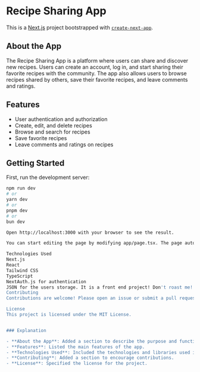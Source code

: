 # Recipe Sharing App

This is a [Next.js](https://nextjs.org) project bootstrapped with [`create-next-app`](https://nextjs.org/docs/app/api-reference/cli/create-next-app).

## About the App

The Recipe Sharing App is a platform where users can share and discover new recipes. Users can create an account, log in, and start sharing their favorite recipes with the community. The app also allows users to browse recipes shared by others, save their favorite recipes, and leave comments and ratings.

## Features

- User authentication and authorization
- Create, edit, and delete recipes
- Browse and search for recipes
- Save favorite recipes
- Leave comments and ratings on recipes

## Getting Started

First, run the development server:

```bash
npm run dev
# or
yarn dev
# or
pnpm dev
# or
bun dev

Open http://localhost:3000 with your browser to see the result.

You can start editing the page by modifying app/page.tsx. The page auto-updates as you edit the file.

Technologies Used
Next.js
React
Tailwind CSS
TypeScript
NextAuth.js for authentication
JSON for the users storage. It is a front end project! Don't roast me! Might add PostgreSQL/Supabase in the future
Contributing
Contributions are welcome! Please open an issue or submit a pull request.

License
This project is licensed under the MIT License.


### Explanation

- **About the App**: Added a section to describe the purpose and functionality of the app.
- **Features**: Listed the main features of the app.
- **Technologies Used**: Included the technologies and libraries used in the project.
- **Contributing**: Added a section to encourage contributions.
- **License**: Specified the license for the project.